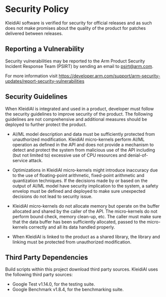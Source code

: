 <!--
    SPDX-FileCopyrightText: Copyright 2024 Arm Limited and/or its affiliates <open-source-office@arm.com>

    SPDX-License-Identifier: Apache-2.0
-->

# Security Policy

KleidiAI software is verified for security for official releases and as such does not make promises about the quality of
the product for patches delivered between releases.

## Reporting a Vulnerability

Security vulnerabilities may be reported to the Arm Product Security Incident Response Team (PSIRT) by sending an email
to [psirt@arm.com](mailto:psirt@arm.com).

For more information visit https://developer.arm.com/support/arm-security-updates/report-security-vulnerabilities

## Security Guidelines

When KleidiAI is integrated and used in a product, developer must follow the security guidelines
to improve security of the product. The following guidelines are not comprehensive
and additional measures should be deployed to further protect the product.

- AI/ML model description and data must be sufficiently protected from unauthorized modification.
  KleidiAI micro-kernels perform AI/ML operation as defined in the API
  and does not provide a mechanism to detect and protect the system from malicious use of the API
  including (but not limited to) excessive use of CPU resources and denial-of-service attack.

- Optimizations in KleidiAI micro-kernels might introduce inaccuracy due to the use of floating-point
  arithmetic, fixed-point arithmetic and quantization techniques.
  If the decisions made by or based on the output of AI/ML model have security implication
  to the system, a safety envelop must be defined and deployed to make sure unexpected decisions
  do not lead to security issue.

- KleidiAI micro-kernels do not allocate memory but operate on the buffer allocated and shared
  by the caller of the API. The micro-kernels do not perform bound check, memory clean-up, etc.
  The caller must make sure that the data buffer has been sufficiently allocated,
  passed to the micro-kernels correctly and all its data handled properly.

- When KleidiAI is linked to the product as a shared library, the library and linking must be protected
  from unauthorized modification.

## Third Party Dependencies

Build scripts within this project download third party sources. KleidiAI uses the following third party sources:

- Google Test v1.14.0, for the testing suite.
- Google Benchmark v1.8.4, for the benchmarking suite.
